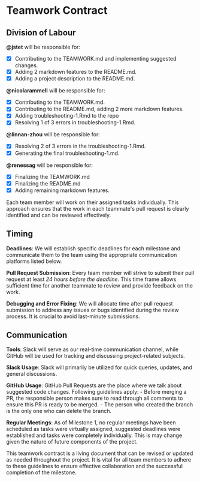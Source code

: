 # Teamwork Contract

## Division of Labour
**@jstet** will be responsible for:
- [x] Contributing to the TEAMWORK.md and implementing suggested changes.
- [x] Adding 2 markdown features to the README.md.
- [x] Adding a project description to the README.md.
    
**@nicolarammell** will be responsible for:
- [x] Contributing to the TEAMWORK.md. 
- [x] Contributing to the README.md, adding 2 more markdown features. 
- [x] Adding troubleshooting-1.Rmd to the repo
- [x] Resolving 1 of 3 errors in troubleshooting-1.Rmd. 
    
**@linnan-zhou** will be responsible for:
- [x] Resolving 2 of 3 errors in the troubleshooting-1.Rmd.
- [x] Generating the final troubleshooting-1.md.

**@renessag** will be responsible for:
- [x] Finalizing the TEAMWORK.md 
- [x] Finalizing the README.md 
- [X] Adding remaining markdown features. 

Each team member will work on their assigned tasks individually. This approach ensures that the work in each teammate's pull request is clearly identified and can be reviewed effectively.


## Timing
**Deadlines**: We will establish specific deadlines for each milestone and communicate them to the team using the appropriate communication platforms listed below.

**Pull Request Submission**: Every team member will strive to submit their pull request at least _24 hours before the deadline_. This time frame allows sufficient time for another teammate to review and provide feedback on the work.

**Debugging and Error Fixing**: We will allocate time after pull request submission to address any issues or bugs identified during the review process. It is crucial to avoid last-minute submissions.

## Communication
**Tools**: Slack will serve as our real-time communication channel, while GitHub will be used for tracking and discussing project-related subjects.

**Slack Usage**: Slack will primarily be utilized for quick queries, updates, and general discussions.

**GitHub Usage**: GitHub Pull Requests are the place where we talk about suggested code changes. Following guidelines apply:
    - Before merging a PR, the responsible person makes sure to read through all comments to ensure this PR is ready to be merged.
    - The person who created the branch is the only one who can delete the branch.

**Regular Meetings**: As of Milestone 1, no regular meetings have been scheduled as tasks were virtually assigned, suggested deadlines were established and tasks were completely individually. This is may change given the nature of future components of the project. 


This teamwork contract is a living document that can be revised or updated as needed throughout the project. It is vital for all team members to adhere to these guidelines to ensure effective collaboration and the successful completion of the milestone.
